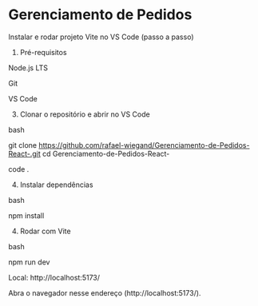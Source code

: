 ﻿# Gerenciamento de Pedidos

 Instalar e rodar projeto Vite no VS Code (passo a passo)
 
1. Pré-requisitos
   
Node.js LTS

Git

VS Code

3. Clonar o repositório e abrir no VS Code

bash

git clone https://github.com/rafael-wiegand/Gerenciamento-de-Pedidos-React-.git
cd Gerenciamento-de-Pedidos-React-

code .

4. Instalar dependências
   
bash

npm install

4. Rodar com Vite

bash

npm run dev

Local:   http://localhost:5173/

Abra o navegador nesse endereço (http://localhost:5173/).
